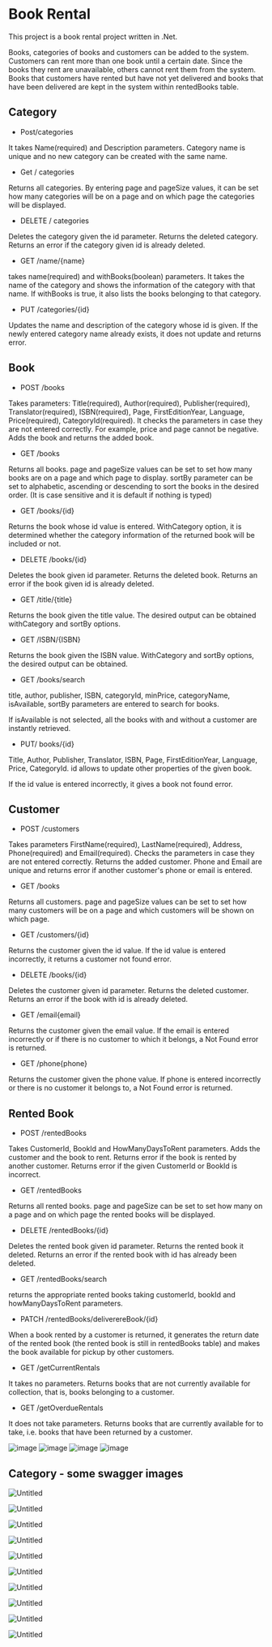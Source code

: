 # **Book Rental**

This project is a book rental project written in .Net. 

Books, categories of books and customers can be added to the system. Customers can rent more than one book until a certain date. Since the books they rent are unavailable, others cannot rent them from the system. Books that customers have rented but have not yet delivered and books that have been delivered are kept in the system within rentedBooks table.
## Category

- Post/categories

It takes Name(required) and Description parameters. Category name is unique and no new category can be created with the same name.

- Get / categories

Returns all categories. By entering page and pageSize values, it can be set how many categories will be on a page and on which page the categories will be displayed.

- DELETE / categories

Deletes the category given the id parameter. Returns the deleted category. Returns an error if the category given id is already deleted.

- GET /name/{name}

takes name(required) and withBooks(boolean) parameters. It takes the name of the category and shows the information of the category with that name. If withBooks is true, it also lists the books belonging to that category.

- PUT /categories/{id}

Updates the name and description of the category whose id is given. If the newly entered category name already exists, it does not update and returns error.

## Book

- POST /books

Takes parameters: Title(required), Author(required), Publisher(required), Translator(required), ISBN(required), Page, FirstEditionYear, Language, Price(required), CategoryId(required). It checks the parameters in case they are not entered correctly. For example, price and page cannot be negative. Adds the book and returns the added book.

- GET /books

Returns all books. page and pageSize values can be set to set how many books are on a page and which page to display. sortBy parameter can be set to alphabetic, ascending or descending to sort the books in the desired order. (It is case sensitive and it is default if nothing is typed)

- GET /books/{id}

Returns the book whose id value is entered. WithCategory option, it is determined whether the category information of the returned book will be included or not.

- DELETE /books/{id}

Deletes the book given id parameter. Returns the deleted book. Returns an error if the book given id is already deleted.

- GET /title/{title}

Returns the book given the title value. The desired output can be obtained withCategory and sortBy options.

- GET /ISBN/{ISBN}

Returns the book given the ISBN value. WithCategory and sortBy options, the desired output can be obtained.

- GET /books/search

title, author, publisher, ISBN, categoryId, minPrice, categoryName, isAvailable, sortBy parameters are entered to search for books.

If isAvailable is not selected, all the books with and without a customer are instantly retrieved.

- PUT/ books/{id}

Title, Author, Publisher, Translator, ISBN, Page, FirstEditionYear, Language, Price, CategoryId. id allows to update other properties of the given book. 

If the id value is entered incorrectly, it gives a book not found error.

## Customer

- POST /customers

Takes parameters FirstName(required), LastName(required), Address, Phone(required) and Email(required). Checks the parameters in case they are not entered correctly. Returns the added customer. Phone and Email are unique and returns error if another customer's phone or email is entered.

- GET /books

Returns all customers. page and pageSize values can be set to set how many customers will be on a page and which customers will be shown on which page.

- GET /customers/{id}

Returns the customer given the id value. If the id value is entered incorrectly, it returns a customer not found error.

- DELETE /books/{id}

Deletes the customer given id parameter. Returns the deleted customer. Returns an error if the book with id is already deleted.

- GET /email{email}

Returns the customer given the email value. If the email is entered incorrectly or if there is no customer to which it belongs, a Not Found error is returned.

- GET /phone{phone}

Returns the customer given the phone value. If phone is entered incorrectly or there is no customer it belongs to, a Not Found error is returned.

## Rented Book

- POST /rentedBooks

Takes CustomerId, BookId and HowManyDaysToRent parameters. Adds the customer and the book to rent. Returns error if the book is rented by another customer. Returns error if the given CustomerId or BookId is incorrect. 

- GET /rentedBooks

Returns all rented books. page and pageSize can be set to set how many on a page and on which page the rented books will be displayed.

- DELETE /rentedBooks/{id}

Deletes the rented book given id parameter. Returns the rented book it deleted. Returns an error if the rented book with id has already been deleted.

- GET /rentedBooks/search

returns the appropriate rented books taking customerId, bookId and howManyDaysToRent parameters.

- PATCH /rentedBooks/deliverereBook/{id}

When a book rented by a customer is returned, it generates the return date of the rented book (the rented book is still in rentedBooks table) and makes the book available for pickup by other customers.

- GET /getCurrentRentals

It takes no parameters. Returns books that are not currently available for collection, that is, books belonging to a customer.

- GET /getOverdueRentals

It does not take parameters. Returns books that are currently available for to take, i.e. books that have been returned by a customer.

![image](https://github.com/caglaSen1/EczacibasiBookRentalApp/assets/75044298/a06c3e84-28b8-44cc-be63-4f219865c202)
![image](https://github.com/caglaSen1/EczacibasiBookRentalApp/assets/75044298/02edf273-81c6-46ef-99fc-327675605bcc)
![image](https://github.com/caglaSen1/EczacibasiBookRentalApp/assets/75044298/4c8d2a49-650a-47e1-bc59-cc0e81be42d2)
![image](https://github.com/caglaSen1/EczacibasiBookRentalApp/assets/75044298/897638ee-a8f2-4769-9da6-a6f5aa44106f)

## Category - some swagger images

![Untitled](Category%20-%20swagger%20images%209ebaec2c047d4589ade5e3f7044eccdb/Untitled.png)

![Untitled](Category%20-%20swagger%20images%209ebaec2c047d4589ade5e3f7044eccdb/Untitled%201.png)

![Untitled](Category%20-%20swagger%20images%209ebaec2c047d4589ade5e3f7044eccdb/Untitled%202.png)

![Untitled](Category%20-%20swagger%20images%209ebaec2c047d4589ade5e3f7044eccdb/Untitled%203.png)

![Untitled](Category%20-%20swagger%20images%209ebaec2c047d4589ade5e3f7044eccdb/Untitled%204.png)

![Untitled](Category%20-%20swagger%20images%209ebaec2c047d4589ade5e3f7044eccdb/Untitled%205.png)

![Untitled](Category%20-%20swagger%20images%209ebaec2c047d4589ade5e3f7044eccdb/Untitled%206.png)

![Untitled](Category%20-%20swagger%20images%209ebaec2c047d4589ade5e3f7044eccdb/Untitled%207.png)

![Untitled](Category%20-%20swagger%20images%209ebaec2c047d4589ade5e3f7044eccdb/Untitled%208.png)

![Untitled](Category%20-%20swagger%20images%209ebaec2c047d4589ade5e3f7044eccdb/Untitled%209.png)

